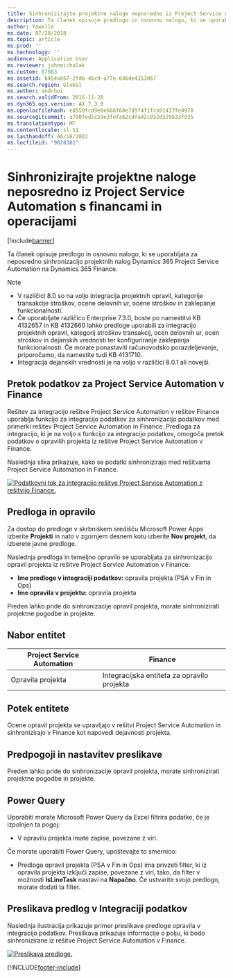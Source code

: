 ```yaml
---
title: Sinhronizirajte projektne naloge neposredno iz Project Service Automation s financami in operacijami
description: Ta članek opisuje predlogo in osnovno nalogo, ki se uporabljata za neposredno sinhronizacijo projektnih nalog Microsoft Dynamics 365 Project Service Automation na Dynamics 365 Finance.
author: Yowelle
ms.date: 07/20/2018
ms.topic: article
ms.prod: ''
ms.technology: ''
audience: Application User
ms.reviewer: johnmichalak
ms.custom: 87983
ms.assetid: b454ad57-2fd6-46c9-a77e-646de4153067
ms.search.region: Global
ms.author: andchoi
ms.search.validFrom: 2016-11-28
ms.dyn365.ops.version: AX 7.3.0
ms.openlocfilehash: ed559fcd9e0e666f68e7d9f4f1fca91417fe4970
ms.sourcegitcommit: a798fed5c59e3fefa62cdfa42c852d529b33fd35
ms.translationtype: MT
ms.contentlocale: sl-SI
ms.lasthandoff: 06/18/2022
ms.locfileid: "9028381"
---
```

# <a name="synchronize-project-tasks-directly-from-project-service-automation-to-finance-and-operations"></a>Sinhronizirajte projektne naloge neposredno iz Project Service Automation s financami in operacijami

[!include[banner](../includes/banner.md)]

Ta članek opisuje predlogo in osnovno nalogo, ki se uporabljata za neposredno sinhronizacijo projektnih nalog Dynamics 365 Project Service Automation na Dynamics 365 Finance.

> [!NOTE]
> - V različici 8.0 so na voljo integracija projektnih opravil, kategorije transakcije stroškov, ocene delovnih ur, ocene stroškov in zaklepanje funkcionalnosti.
> - Če uporabljate različico Enterprise 7.3.0, boste po namestitvi KB 4132657 in KB 4132660 lahko predloge uporabili za integracijo projektnih opravil, kategorij stroškov transakcij, ocen delovnih ur, ocen stroškov in dejanskih vrednosti ter konfiguriranje zaklepanja funkcionalnosti. Če morate ponastaviti računovodsko porazdeljevanje, priporočamo, da namestite tudi KB 4131710.
> - Integracija dejanskih vrednosti je na voljo v različici 8.0.1 ali novejši.

## <a name="data-flow-for-project-service-automation-to-finance"></a>Pretok podatkov za Project Service Automation v Finance

Rešitev za integracijo rešitve Project Service Automation v rešitev Finance uporablja funkcijo za integracijo podatkov za sinhronizacijo podatkov med primerki rešitev Project Service Automation in Finance. Predloga za integracijo, ki je na voljo s funkcijo za integracijo podatkov, omogoča pretok podatkov o opravilih projekta iz rešitve Project Service Automation v Finance.

Naslednja slika prikazuje, kako se podatki sinhronizirajo med rešitvama Project Service Automation in Finance.

[![Podatkovni tok za integracijo rešitve Project Service Automation z rešitvijo Finance.](./media/ProjectTasksFlow.png)](./media/ProjectTasksFlow.png)

## <a name="template-and-task"></a>Predloga in opravilo

Za dostop do predloge v skrbniškem središču Microsoft Power Apps izberite **Projekti** in nato v zgornjem desnem kotu izberite **Nov projekt**, da izberete javne predloge.

Naslednja predloga in temeljno opravilo se uporabljata za sinhronizacijo opravil projekta iz rešitve Project Service Automation v Finance:

- **Ime predloge v integraciji podatkov:** opravila projekta (PSA v Fin in Ops)
- **Ime opravila v projektu:** opravila projekta

Preden lahko pride do sinhronizacije opravil projekta, morate sinhronizirati projektne pogodbe in projekte.

## <a name="entity-set"></a>Nabor entitet

| Project Service Automation | Finance                             |
|----------------------------|-------------------------------------|
| Opravila projekta              | Integracijska entiteta za opravilo projekta |

## <a name="entity-flow"></a>Potek entitete

Ocene opravil projekta se upravljajo v rešitvi Project Service Automation in sinhronizirajo v Finance kot napovedi dejavnosti projekta.

## <a name="prerequisites-and-mapping-setup"></a>Predpogoji in nastavitev preslikave

Preden lahko pride do sinhronizacije opravil projekta, morate sinhronizirati projektne pogodbe in projekte.

## <a name="power-query"></a>Power Query

Uporabiti morate Microsoft Power Query da Excel filtrira podatke, če je izpolnjen ta pogoj:

- V opravilu projekta imate zapise, povezane z viri.

Če morate uporabiti Power Query, upoštevajte to smernico:

- Predloga opravil projekta (PSA v Fin in Ops) ima privzeti filter, ki iz opravila projekta izključi zapise, povezane z viri, tako, da filter v možnosti **IsLineTask** nastavi na **Napačno**. Če ustvarite svojo predlogo, morate dodati ta filter.

## <a name="template-mapping-in-data-integration"></a>Preslikava predlog v Integraciji podatkov

Naslednja ilustracija prikazuje primer preslikave predloge opravila v integracijo podatkov. Preslikava prikazuje informacije o polju, ki bodo sinhronizirane iz rešitve Project Service Automation v Finance.

[![Preslikava predloge.](./media/ProjectTasksMapping.png)](./media/ProjectTasksMapping.png)


[!INCLUDE[footer-include](../includes/footer-banner.md)]